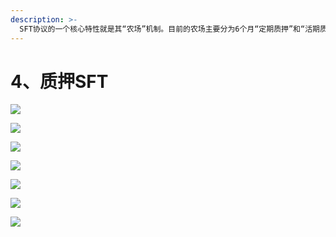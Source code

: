 ```yaml
---
description: >-
  SFT协议的一个核心特性就是其“农场”机制。目前的农场主要分为6个月“定期质押”和“活期质押”两种形式。在6个月定期农场中，即可享受年化收益率20%-35%的每日浮动收益。活期农场：固定年化收益为10%，随时赎回。
---
```


# 4、质押SFT

![](https://lh4.googleusercontent.com/IMf4WtxX4qmSWrgmjMiN0uqHGRJg6ADjoCzKPnYTTrWKT3q8xGNfOes0XyG0u0iZ1sDQUDvQcRR25UnW5\_ITDV257ECGmvqF2ld5KUUztuvevLzF3VVucN8uDNoW5nQjdsm7rRBJNJDdRjyT0DqYPS8)



![](https://lh4.googleusercontent.com/uZDV2REQS1fY0LVuZXGW3H9APT0\_OWbK6fdGFwhCghKAIZKGqoCNBC2\_URzYj4DlRnDEjOXNmZUI6gY7ICProAfIkh5KjP0lLoUMYe9CE0EBN6S3EZ\_dQ7UX-M9zlm2wGkFU-VilhCDX1fuLJRBQsfc)

![](https://lh4.googleusercontent.com/hxdUuoYhUA6JRHb7rmt\_g50or-HCBLekU2qTsn06OzJZL8bMTfIh02Am2flDeUsRfY3xEu1jhr6RYmAJVIB57CwvE06T1Za63tZXRGWcDhKsjer1z\_WSVtAoZ5RnjlPcPIa5nzjBHrzXK2iFmoj-EFU)

![](https://lh4.googleusercontent.com/BvKxKr4g5CJLgD6qiznzvDoJwsBFXfvgG5Sm\_Y30M3Q\_MVWwYRkbuKts8n\_py9kykZBX4EUQf8JIDjiolCr5ccEs2JLqym9LMpKkrje3voE\_UwALePxOwpvgNWHB7jL-dUSF\_DldSZHY9SXIfEQpqgw)

![](https://lh6.googleusercontent.com/g23fWTxmJyr-0O4Y0IiRv3fy2wWBPbgyzmqOHOKXo7nEqQBTDwQylRnkrng2Lf8peFkprp7yR1RQLKsYhXRd5EoqHCkHCmv48LM7UzjPHj3OaiLy7xScZ-hxnAnI7b0NDs\_efaOJjRwF7\_E13EW-Lyk)

![](https://lh5.googleusercontent.com/Jg7zjRgebcNxmxLNzgGm2uQtxCO6mfmXer9BHq88pk4FfchEb1AMMYSBA20SDK-hexKKos72Z7Wpj9UpIz5C3BWI2Y49Q5d0pR46Jne1Yb0TBQwT81RG1-ZbEP9zxY2tnSlVvsUpbuYbxFpcz1Ah-9s)

![](https://lh5.googleusercontent.com/\_RPOJlBg50OJodgqbrA7YdTx\_zLnw4AdTktINOAqHN0Bm723P37m2OtbQAzJX4LB6GSn6x0aBm1U3wVvGaiSGPBSn\_in1hevfpFMm-0U31BaSV6jxTpjsQdCSR8uKfZ41Vd3uf6OxUKnBRhWSeVOnt8)
